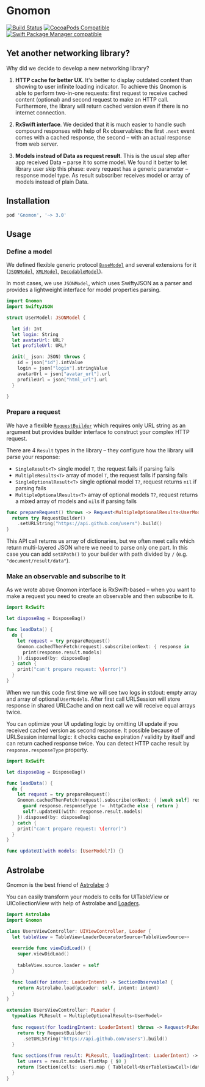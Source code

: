 # Gnomon

[![Build Status](https://travis-ci.org/netcosports/Gnomon.svg?branch=master)](https://travis-ci.org/netcosports/Gnomon)
[![CocoaPods Compatible](https://img.shields.io/cocoapods/v/Gnomon.svg)](http://cocoapods.org/pods/Gnomon)
[![Swift Package Manager compatible](https://img.shields.io/badge/Swift%20Package%20Manager-compatible-brightgreen.svg)](https://github.com/apple/swift-package-manager)

## Yet another networking library?

Why did we decide to develop a new networking library?

1. **HTTP cache for better UX**. It's better to display outdated content than showing to user infinite loading indicator. To achieve this Gnomon is able to perform two-in-one requests: first request to receive cached content (optional) and second request to make an HTTP call. Furthermore, the library will return cached version even if there is no internet connection.

1. **RxSwift interface**. We decided that it is much easier to handle such compound responses with help of Rx observables:
the first `.next` event comes with a cached response, the second – with an actual response from web server.

1. **Models instead of Data as request result**. This is the usual step after app received Data – parse it to some model. We found it better to let library user skip this phase: every request has a generic parameter – response model type. As result subscriber receives model or array of models instead of plain Data.

## Installation

```ruby
pod 'Gnomon', '~> 3.0'
```

## Usage

### Define a model

We defined flexible generic protocol [`BaseModel`](https://github.com/netcosports/Gnomon/blob/c50cfd2a040b0093db040596a3bddcd5b96f5c5d/Sources/Core/Response.swift#L8) and several extensions for it ([`JSONModel`](https://github.com/netcosports/Gnomon/blob/c50cfd2a040b0093db040596a3bddcd5b96f5c5d/Sources/JSON/JSONModel.swift), [`XMLModel`](https://github.com/netcosports/Gnomon/blob/c50cfd2a040b0093db040596a3bddcd5b96f5c5d/Sources/XML/XMLModel.swift), [`DecodableModel`](https://github.com/netcosports/Gnomon/blob/c50cfd2a040b0093db040596a3bddcd5b96f5c5d/Sources/Decodable/Decodable.swift#L111)).

In most cases, we use `JSONModel`, which uses SwiftyJSON as a parser and provides a lightweight interface for model properties parsing.

```swift
import Gnomon
import SwiftyJSON

struct UserModel: JSONModel {

  let id: Int
  let login: String
  let avatarUrl: URL?
  let profileUrl: URL?

  init(_ json: JSON) throws {
    id = json["id"].intValue
    login = json["login"].stringValue
    avatarUrl = json["avatar_url"].url
    profileUrl = json["html_url"].url
  }

}
```

### Prepare a request

We have a flexible [`RequestBuilder`](https://github.com/netcosports/Gnomon/blob/11a28545c85edb6d7f259847d47e649d83b6f0d6/Sources/Request.swift#L84) which requires only URL string as an argument but provides builder interface to construct your complex HTTP request.

There are 4 `Result` types in the library – they configure how the library will parse your response:
- `SingleResult<T>` single model `T`, the request fails if parsing fails
- `MultipleResults<T>` array of model `T`, the request fails if parsing fails
- `SingleOptionalResult<T>` single optional model `T?`, request returns `nil` if parsing fails
- `MultipleOptionalResults<T>` array of optional models `T?`, request returns a mixed array of models and `nil`s if parsing fails

```swift
func prepareRequest() throws -> Request<MultipleOptionalResults<UserModel>> {
  return try RequestBuilder()
    .setURLString("https://api.github.com/users").build()
}
```

This API call returns us array of dictionaries, but we often meet calls which return multi-layered JSON where we need to parse only one part. In this case you can add `setXPath()` to your builder with path divided by `/` (e.g. `"document/result/data"`).

### Make an observable and subscribe to it

As we wrote above Gnomon interface is RxSwift-based – when you want to make a request you need to create an observable and then subscribe to it.

```swift
import RxSwift

let disposeBag = DisposeBag()

func loadData() {
  do {
    let request = try prepareRequest()
    Gnomon.cachedThenFetch(request).subscribe(onNext: { response in
      print(response.result.models)
    }).disposed(by: disposeBag)
  } catch {
    print("can't prepare request: \(error)")
  }
}
```

When we run this code first time we will see two logs in stdout: empty array and array of optional `UserModel`s.
After first call URLSession will store response in shared URLCache and on next call we will receive equal arrays twice.

You can optimize your UI updating logic by omitting UI update if you received cached version as second response. It possible because of URLSession internal logic: it checks cache expiration / validity by itself and can return cached response twice.
You can detect HTTP cache result by `response.responseType` property.

```swift
import RxSwift

let disposeBag = DisposeBag()

func loadData() {
  do {
    let request = try prepareRequest()
    Gnomon.cachedThenFetch(request).subscribe(onNext: { [weak self] response in
      guard response.responseType != .httpCache else { return }
      self?.updateUI(with: response.result.models)
    }).disposed(by: disposeBag)
  } catch {
    print("can't prepare request: \(error)")
  }
}

func updateUI(with models: [UserModel?]) {}
```

## Astrolabe

Gnomon is the best friend of [Astrolabe](https://github.com/netcosports/Astrolabe) :)

You can easily transform your models to cells for UITableView or UICollectionView with help of Astrolabe and [Loaders](https://github.com/netcosports/Astrolabe/tree/master/Sources/Loaders).

```swift
import Astrolabe
import Gnomon

class UsersViewController: UIViewController, Loader {
  let tableView = TableView<LoaderDecoratorSource<TableViewSource>>
  
  override func viewDidLoad() {
    super.viewDidLoad()
    
    tableView.source.loader = self
  }

  func load(for intent: LoaderIntent) -> SectionObservable? {
    return Astrolabe.load(pLoader: self, intent: intent)
  }
}

extension UsersViewController: PLoader {
  typealias PLResult = MultipleOptionalResults<UserModel>
  
  func request(for loadingIntent: LoaderIntent) throws -> Request<PLResult> {
    return try RequestBuilder()
      .setURLString("https://api.github.com/users").build()
  }
  
  func sections(from result: PLResult, loadingIntent: LoaderIntent) -> [Sectionable]? {
    let users = result.models.flatMap { $0 }
    return [Section(cells: users.map { TableCell<UserTableViewCell>(data: $0) })]
  }
}

```
